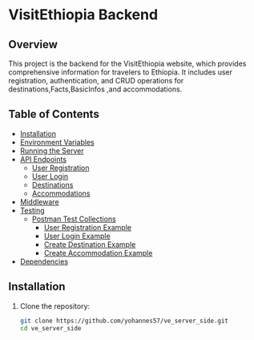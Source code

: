 # VisitEthiopia Backend

## Overview

This project is the backend for the VisitEthiopia website, which provides comprehensive information for travelers to Ethiopia. It includes user registration, authentication, and CRUD operations for destinations,Facts,BasicInfos ,and accommodations.

## Table of Contents

- [Installation](#installation)
- [Environment Variables](#environment-variables)
- [Running the Server](#running-the-server)
- [API Endpoints](#api-endpoints)
  - [User Registration](#user-registration)
  - [User Login](#user-login)
  - [Destinations](#destinations)
  - [Accommodations](#accommodations)
- [Middleware](#middleware)
- [Testing](#testing)
  - [Postman Test Collections](#postman-test-collections)
    - [User Registration Example](#user-registration-example)
    - [User Login Example](#user-login-example)
    - [Create Destination Example](#create-destination-example)
    - [Create Accommodation Example](#create-accommodation-example)
- [Dependencies](#dependencies)

## Installation

1. Clone the repository:
   ```bash
   git clone https://github.com/yohannes57/ve_server_side.git
   cd ve_server_side
   ```
